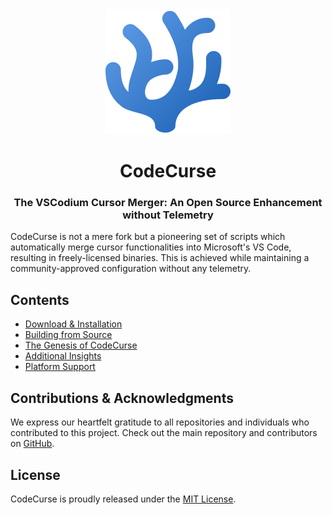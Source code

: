 <div id="codecurse-logo" style="text-align:center;">
    <img src="./icons/stable/codium_cnl.svg" alt="CodeCurse Logo" width="200" />
    <h1>CodeCurse</h1>
    <h3>The VSCodium Cursor Merger: An Open Source Enhancement without Telemetry</h3>
</div>

<div id="badges" style="text-align:center;">

<!-- Badges here -->

</div>

<p>
    CodeCurse is not a mere fork but a pioneering set of scripts which automatically merge cursor functionalities into Microsoft's VS Code, resulting in freely-licensed binaries. This is achieved while maintaining a community-approved configuration without any telemetry.
</p>

<h2>Contents</h2>
<ul>
    <li><a href="#download-install">Download & Installation</a></li>
    <li><a href="#build">Building from Source</a></li>
    <li><a href="#why">The Genesis of CodeCurse</a></li>
    <li><a href="#more-info">Additional Insights</a></li>
    <li><a href="#supported-platforms">Platform Support</a></li>
</ul>

<!-- Rest of the content -->

<h2>Contributions & Acknowledgments</h2>
<p>
    We express our heartfelt gratitude to all repositories and individuals who contributed to this project. Check out the main repository and contributors on <a href="https://github.com/reconsumeralization/CodeCurse/">GitHub</a>.
</p>

<h2>License</h2>
<p>CodeCurse is proudly released under the <a href="https://github.com/VSCodium/vscodium/blob/master/LICENSE">MIT License</a>.</p>

